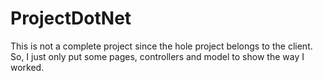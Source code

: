 # ProjectDotNet
This is not a complete project since the hole project belongs to the client. So, I just only put some pages, controllers and model to show the way I worked. 
